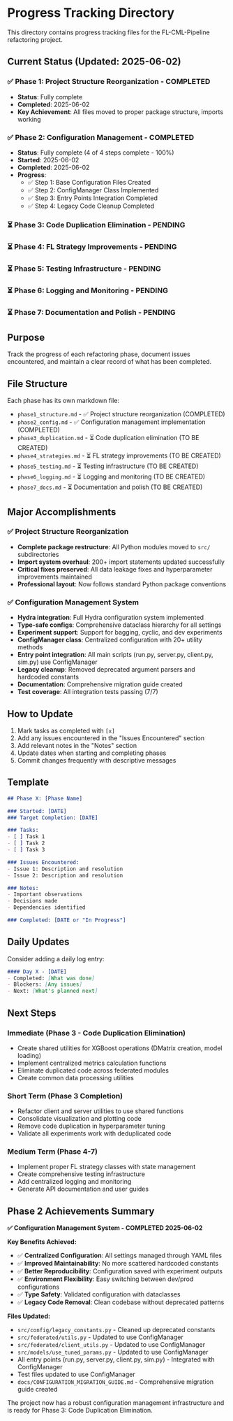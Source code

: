 # Progress Tracking Directory

This directory contains progress tracking files for the FL-CML-Pipeline refactoring project.

## Current Status (Updated: 2025-06-02)

### ✅ Phase 1: Project Structure Reorganization - **COMPLETED** 
- **Status**: Fully complete
- **Completed**: 2025-06-02
- **Key Achievement**: All files moved to proper package structure, imports working

### ✅ Phase 2: Configuration Management - **COMPLETED** 
- **Status**: Fully complete (4 of 4 steps complete - 100%)
- **Started**: 2025-06-02
- **Completed**: 2025-06-02
- **Progress**: 
  - ✅ Step 1: Base Configuration Files Created
  - ✅ Step 2: ConfigManager Class Implemented
  - ✅ Step 3: Entry Points Integration Completed
  - ✅ Step 4: Legacy Code Cleanup Completed

### ⏳ Phase 3: Code Duplication Elimination - **PENDING**
### ⏳ Phase 4: FL Strategy Improvements - **PENDING**  
### ⏳ Phase 5: Testing Infrastructure - **PENDING**
### ⏳ Phase 6: Logging and Monitoring - **PENDING**
### ⏳ Phase 7: Documentation and Polish - **PENDING**

## Purpose

Track the progress of each refactoring phase, document issues encountered, and maintain a clear record of what has been completed.

## File Structure

Each phase has its own markdown file:
- `phase1_structure.md` - ✅ Project structure reorganization (COMPLETED)
- `phase2_config.md` - ✅ Configuration management implementation (COMPLETED)
- `phase3_duplication.md` - ⏳ Code duplication elimination (TO BE CREATED)
- `phase4_strategies.md` - ⏳ FL strategy improvements (TO BE CREATED)
- `phase5_testing.md` - ⏳ Testing infrastructure (TO BE CREATED)
- `phase6_logging.md` - ⏳ Logging and monitoring (TO BE CREATED)
- `phase7_docs.md` - ⏳ Documentation and polish (TO BE CREATED)

## Major Accomplishments

### ✅ Project Structure Reorganization
- **Complete package restructure**: All Python modules moved to `src/` subdirectories
- **Import system overhaul**: 200+ import statements updated successfully
- **Critical fixes preserved**: All data leakage fixes and hyperparameter improvements maintained
- **Professional layout**: Now follows standard Python package conventions

### ✅ Configuration Management System
- **Hydra integration**: Full Hydra configuration system implemented
- **Type-safe configs**: Comprehensive dataclass hierarchy for all settings
- **Experiment support**: Support for bagging, cyclic, and dev experiments
- **ConfigManager class**: Centralized configuration with 20+ utility methods
- **Entry point integration**: All main scripts (run.py, server.py, client.py, sim.py) use ConfigManager
- **Legacy cleanup**: Removed deprecated argument parsers and hardcoded constants
- **Documentation**: Comprehensive migration guide created
- **Test coverage**: All integration tests passing (7/7)

## How to Update

1. Mark tasks as completed with `[x]`
2. Add any issues encountered in the "Issues Encountered" section
3. Add relevant notes in the "Notes" section
4. Update dates when starting and completing phases
5. Commit changes frequently with descriptive messages

## Template

```markdown
## Phase X: [Phase Name]

### Started: [DATE]
### Target Completion: [DATE]

### Tasks:
- [ ] Task 1
- [ ] Task 2
- [ ] Task 3

### Issues Encountered:
- Issue 1: Description and resolution
- Issue 2: Description and resolution

### Notes:
- Important observations
- Decisions made
- Dependencies identified

### Completed: [DATE or "In Progress"]
```

## Daily Updates

Consider adding a daily log entry:
```markdown
#### Day X - [DATE]
- Completed: [What was done]
- Blockers: [Any issues]
- Next: [What's planned next]
```

## Next Steps

### Immediate (Phase 3 - Code Duplication Elimination)
- Create shared utilities for XGBoost operations (DMatrix creation, model loading)
- Implement centralized metrics calculation functions
- Eliminate duplicated code across federated modules
- Create common data processing utilities

### Short Term (Phase 3 Completion)
- Refactor client and server utilities to use shared functions
- Consolidate visualization and plotting code
- Remove code duplication in hyperparameter tuning
- Validate all experiments work with deduplicated code

### Medium Term (Phase 4-7)
- Implement proper FL strategy classes with state management
- Create comprehensive testing infrastructure
- Add centralized logging and monitoring
- Generate API documentation and user guides

## Phase 2 Achievements Summary

**✅ Configuration Management System - COMPLETED 2025-06-02**

**Key Benefits Achieved:**
- ✅ **Centralized Configuration**: All settings managed through YAML files
- ✅ **Improved Maintainability**: No more scattered hardcoded constants
- ✅ **Better Reproducibility**: Configuration saved with experiment outputs
- ✅ **Environment Flexibility**: Easy switching between dev/prod configurations
- ✅ **Type Safety**: Validated configuration with dataclasses
- ✅ **Legacy Code Removal**: Clean codebase without deprecated patterns

**Files Updated:**
- `src/config/legacy_constants.py` - Cleaned up deprecated constants
- `src/federated/utils.py` - Updated to use ConfigManager
- `src/federated/client_utils.py` - Updated to use ConfigManager
- `src/models/use_tuned_params.py` - Updated to use ConfigManager
- All entry points (run.py, server.py, client.py, sim.py) - Integrated with ConfigManager
- Test files updated to use ConfigManager
- `docs/CONFIGURATION_MIGRATION_GUIDE.md` - Comprehensive migration guide created

The project now has a robust configuration management infrastructure and is ready for Phase 3: Code Duplication Elimination.